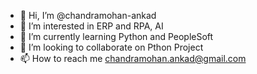 - 👋 Hi, I’m @chandramohan-ankad
- 👀 I’m interested in ERP and RPA, AI
- 🌱 I’m currently learning Python and PeopleSoft
- 💞️ I’m looking to collaborate on Pthon Project
- 📫 How to reach me chandramohan.ankad@gmail.com

<!---
chandramohan-ankad/chandramohan-ankad is a ✨ special ✨ repository because its `README.md` (this file) appears on your GitHub profile.
You can click the Preview link to take a look at your changes.
--->
